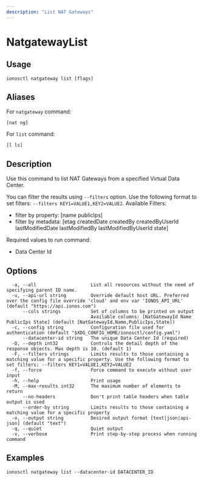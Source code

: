```yaml
---
description: "List NAT Gateways"
---
```


# NatgatewayList

## Usage

```text
ionosctl natgateway list [flags]
```

## Aliases

For `natgateway` command:

```text
[nat ng]
```

For `list` command:

```text
[l ls]
```

## Description

Use this command to list NAT Gateways from a specified Virtual Data Center.

You can filter the results using `--filters` option. Use the following format to set filters: `--filters KEY1=VALUE1,KEY2=VALUE2`.
Available Filters:
* filter by property: [name publicIps]
* filter by metadata: [etag createdDate createdBy createdByUserId lastModifiedDate lastModifiedBy lastModifiedByUserId state]

Required values to run command:

* Data Center Id

## Options

```text
  -a, --all                    List all resources without the need of specifying parent ID name.
  -u, --api-url string         Override default host URL. Preferred over the config file override 'cloud' and env var 'IONOS_API_URL' (default "https://api.ionos.com")
      --cols strings           Set of columns to be printed on output 
                               Available columns: [NatGatewayId Name PublicIps State] (default [NatGatewayId,Name,PublicIps,State])
  -c, --config string          Configuration file used for authentication (default "$XDG_CONFIG_HOME/ionosctl/config.yaml")
      --datacenter-id string   The unique Data Center Id (required)
  -D, --depth int32            Controls the detail depth of the response objects. Max depth is 10. (default 1)
  -F, --filters strings        Limits results to those containing a matching value for a specific property. Use the following format to set filters: --filters KEY1=VALUE1,KEY2=VALUE2
  -f, --force                  Force command to execute without user input
  -h, --help                   Print usage
  -M, --max-results int32      The maximum number of elements to return
      --no-headers             Don't print table headers when table output is used
      --order-by string        Limits results to those containing a matching value for a specific property
  -o, --output string          Desired output format [text|json|api-json] (default "text")
  -q, --quiet                  Quiet output
  -v, --verbose                Print step-by-step process when running command
```

## Examples

```text
ionosctl natgateway list --datacenter-id DATACENTER_ID
```

